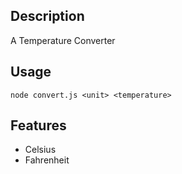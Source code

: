## Description
A Temperature Converter

## Usage
    node convert.js <unit> <temperature>

## Features
- Celsius
- Fahrenheit
